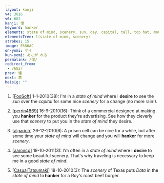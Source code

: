 ```yaml
---
layout: kanji
v4: 3016
v6: 682
kanji: 憬
keyword: hanker
elements: state of mind, scenery, sun, day, capital, tall, top hat, mouth, small, little
elementsTree: l(state of mind, scenery)
strokes: 15
image: E686AC
on-yomi: ケイ
kun-yomi: あこが.れる
permalink: /憬/
redirect_from:
 - /682/
prev: 憧
next: 慕
heisig: ""
---
```


1) [<a href="http://kanji.koohii.com/profile/FooSoft">FooSoft</a>] 1-1-2010(38): I&#039;m in a <em>state of mind</em> where I <strong>desire</strong> to see the <em>sun</em> over the <em>capital</em> for some nice <em>scenery</em> for a change (no more rain!).

2) [<a href="http://kanji.koohii.com/profile/perrin4869">perrin4869</a>] 16-9-2010(16): Think of a commercial designed at making you <strong>hanker</strong> for the product they&#039;re advertising. See how they cleverly use that <em>scenery</em> to put you in the <em>state of mind</em> they desire.

3) [<a href="http://kanji.koohii.com/profile/algarich">algarich</a>] 26-12-2010(6): A prison cell can be nice for a while, but after some time your <em>state of mind</em> will change and you will <strong>hanker</strong> for more <em>scenery</em>.

4) [<a href="http://kanji.koohii.com/profile/aaroncp">aaroncp</a>] 19-10-2011(3): I&#039;m often in a <em>state of mind</em> where I <strong>desire</strong> to see some beautiful scenery. That&#039;s why traveling is necessary to keep me in a good <em>state of mind</em>.

5) [<a href="http://kanji.koohii.com/profile/CasualTatsumaki">CasualTatsumaki</a>] 18-10-2010(3): The <em>scenery</em> of Texas puts <em>Data</em> in the <em>state of mind</em> to<strong> hanker</strong> for a Roy&#039;s roast beef burger.

